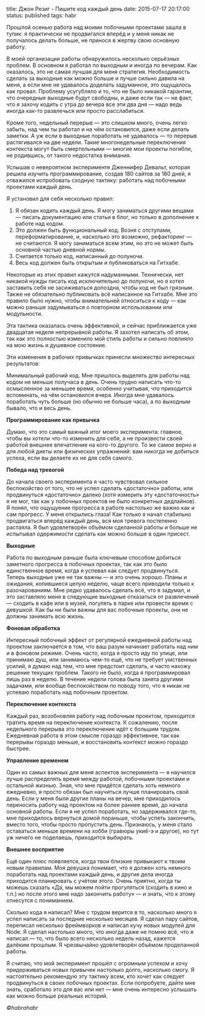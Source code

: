 title: Джон Резиг - Пишите код каждый день
date: 2015-07-17 20:17:00
status: published
tags: habr

Прошлой осенью работа над моими побочными проектами зашла в тупик: я практически не продвигался вперёд и у меня никак не получалось делать больше, не принося в жертву свою основную работу.

В моей организации работы обнаружилось несколько серьёзных проблем. В основном я работал по выходным и иногда по вечерам. Как оказалось, это не самая лучшая для меня стратегия. Необходимость сделать за выходные как можно больше и лучше сильно давила на меня, а если мне не удавалось доделать задуманное, это ощущалось как провал. Проблему усугубляло и то, что не было никакой гарантии, что очередные выходные будут свободны, и даже если так — не факт, что я захочу кодить с утра до вечера все эти два дня — надо ведь иногда как-то развлечься или просто расслабиться.

Кроме того, недельный перерыв — это слишком много, очень легко забыть, над чем ты работал и на чём остановился, даже если делать заметки. А уж если в выходные поработать не удавалось — то перерыв растягивался на две недели. Такие многонедельные переключения контекста могут быть смертельными — многие мои проекты погибли, не родившись, от такого недостатка внимания.

Услышав о невероятном эксперименте Дженнифер Девальт, которая решила изучить программирование, создав 180 сайтов за 180 дней, я отважился испробовать сходную тактику: работать над побочными проектами каждый день.

Я установил для себя несколько правил:

1. Я обязан кодить каждый день. Я могу заниматься другими вещами — писать документацию или статьи в блог, но только в дополнение к работе над кодом.
2. Это должен быть функциональный код. Возня с отступами, переформатирование, и, насколько это возможно, рефакторинг — не считаются. Я могу заниматься всем этим, но это не может быть основной частью дневной нормы.
3. Считается только код, написанный до полуночи.
4. Весь код должен быть открытым и публиковаться на Гитхабе.

Некоторые из этих правил кажутся надуманными. Технически, нет никакой нужды писать код исключительно до полуночи, но я хотел заставить себя не засиживаться допоздна, чтобы код не был грязным. Также не обязательно публиковать всё написанное на Гитхабе. Мне это правило было нужно, чтобы внимательней относиться к коду — как можно раньше задумываться о повторном использовании или модульности.

Эта тактика оказалась очень эффективной, и сейчас приближается уже двадцатая неделя непрерывной работы. Я захотел написать об этом, так как это полностью изменило мой стиль работы и сильно повлияло на мою жизнь и душевное состояние.

Эти изменения в рабочих привычках принесли множество интересных результатов:

Минимальный рабочий код. Мне пришлось выделять для работы над кодом не меньше получаса в день. Очень трудно написать что-то осмысленное за меньшее время, особенно учитывая, что приходится вспоминать, на чём остановился вчера. Иногда мне удавалось поработать чуть больше (но обычно не больше часа), а по выходным бывало, что и весь день.

**Программирование как привычка**

Думаю, что это самый важный итог моего эксперимента: главное, чтобы вы хотели что-то изменить для себя, а не произвести своей работой внешнее впечатление на кого-то другого. То же самое верно и для любой диеты или физических упражнений: вам никогда не добиться успеха, если вы делаете их не для себя самого.

**Победа над тревогой**

До начала своего эксперимента я часто чувствовал сильное беспокойство от того, что не успел сделать «достаточно» работы, или продвинуться «достаточно» далеко (хотя измерить эту «достаточность» я не мог, так как у побочных проектов не было конкретных дедлайнов). Я понял, что ощущуение прогресса в работе настолько же важно как и сам прогресс. У меня открылись глаза! Как только я начал стабильно продвигаться вперёд каждый день, вся моя тревога постепенно растаяла. Я был удовлетворён объёмом сделанной работы и больше не испытывал одержимости сделать как можно больше в один присест.

**Выходные**

Работа по выходным раньше была ключевым способом добиться заметного прогресса в побочных проектах, так как это было единственное время, когда я успевал как следует продвинуться. Теперь выходные уже не так важны — и это очень хорошо. Планы и ожидания, копившиеся целую неделю, чаще всего приводили только к разочарованиям. Мне редко удавалось сделать всё, что я задумал, и это заставляло меня в следующие выходные отказаться от развлечений — сходить в кафе или в музей, погулять в парке или провести время с девушкой. Как бы ни были важны для вас побочные проекты, они не должны занимать всю жизнь.

**Фоновая обработка**

Интересный побочный эффект от регулярной ежедневной работы над проектом заключается в том, что ваш разум начинает работать над ним и в фоновом режиме. Очень часто, когда я просто иду по улице, или принимаю душ, или занимаюсь чем-то ещё, что не требует умственных усилий, я думаю над тем, что мне предстоит сделать, и часто нахожу решение текущих проблем. Такого не было, когда я программировал лишь раз в неделю. В течение недели голова была занята другими задачами, или вообще беспокойством по поводу того, что я никак не успеваю поработать над побочным проектом.

**Переключение контекста**

Каждый раз, возобновляя работу над побочным проектом, приходится тратить время на переключение контекста. К сожалению, после недельного перерыва это переключение идёт с большим трудом. Ежедневная работа в этом смысле гораздо эффективнее, так как перерывы гораздо меньше, и восстановить контекст можно гораздо быстрее.

**Управление временем**

Один из самых важных для меня аспектов эксперимента — я научился лучше распределять время между работой, побочными проектами и остальной жизнью. Зная, что мне придётся сделать хоть немного ежедневно, я просто обязан был научиться лучше планировать свой день. Если у меня были другие планы на вечер, мне приходилось переносить работу над проектом на более раннее время, до начала основной работы. Если я не успел поработать, но задерживался где-то, мне приходилось вернуться домой пораньше, чтобы успеть закончить, вместо того, чтобы просто пропустить день. Признаюсь, у меня стало оставаться меньше времени на хобби (гравюры укиё-э и другое), но тут уж ничего не поделаешь, приходится выбирать.

**Внешнее восприятие**

Ещё один плюс появляется, когда твои близкие привыкают к твоим новым правилам. Моя девушка понимает, что я должен хоть немного поработать над проектами каждый день, и другие дела иногда приходится планировать с учётом этого. Очень приятно, когда ты можешь сказать «Да, мы можем пойти прогуляться (сходить в кино и т.п.) но после этого мне надо закончить работу» — и знать, что к этому отнесутся с пониманием.

Сколько кода я написал? Мне с трудом верится в то, насколько много я успел написать за последние несколько месяцев. Я сделал пару сайтов, переписал несколько фреймворков и написал кучу новых модулей для Node. Я сделал настолько много, что иногда даже не помню всё, что я написал — то, что было всего несколько недель назад, кажется далёким прошлым. Я чрезвычайно удовлетворён объёмом проделанной работы.

Я считаю, что мой эксперимент прошёл с огромным успехом и хочу придерживаться новых привычек настолько долго, насколько смогу. Я настоятельно рекомендую эту тактику всем, кто хочет как следует продвинуться в своих побочных проектах. Если попробуете, дайте мне знать, сработало это для вас или нет — мне очень интересно услышать как можно больше реальных историй.

*©habrahabr*
